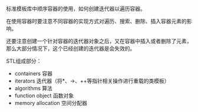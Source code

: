 标准模板库中顺序容器的使用，如何创建迭代器以遍历容器。

在使用容器时要注意不同容器的实现方式对遍历、搜索、删除、插入容器元素的影响。

还要注意创建一个针对容器的迭代器对象之后，又在容器中插入或者删除了元素，那么大部分情况下，这个已经创建的迭代器是会失效的。


STL组成部分：
* containers 容器
* iterators 迭代器（将*、->、++等指针相关操作进行重载的类模板）
* algorithms 算法
* function object 函数对象
* memory allocation 空间分配器


 